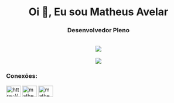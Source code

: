 <h1 align="center">Oi 👋, Eu sou Matheus Avelar</h1>
<h3 align="center">Desenvolvedor Pleno</h3><br>

<center><a href="https://github.com/matheusavelar">
      <img src="https://github-readme-stats.vercel.app/api?username=matheusavelar&show_icons=true&theme=dark&bg_color=22272E&border_radius=2.5rem&border_color=22272E">
      <br><br>
      <img src="https://github-readme-stats.vercel.app/api/top-langs?username=matheusavelar&layout=compact&show_icons=true&theme=dark&bg_color=22272E&border_radius=2.5rem&border_color=22272E">
    </div>
    <br>
  </a></center>
<h3 align="left">Conexões:</h3>
<p align="left">
<a href="https://linkedin.com/in/https://www.linkedin.com/in/matheusavelar/" target="blank"><img align="center" src="https://raw.githubusercontent.com/rahuldkjain/github-profile-readme-generator/master/src/images/icons/Social/linked-in-alt.svg" alt="https://www.linkedin.com/in/matheusavelar/" height="30" width="40" /></a>
<a href="https://fb.com/matheus.dapaz.33" target="blank"><img align="center" src="https://raw.githubusercontent.com/rahuldkjain/github-profile-readme-generator/master/src/images/icons/Social/facebook.svg" alt="matheus.dapaz.33" height="30" width="40" /></a>
<a href="https://instagram.com/matheusnutela" target="blank"><img align="center" src="https://raw.githubusercontent.com/rahuldkjain/github-profile-readme-generator/master/src/images/icons/Social/instagram.svg" alt="matheusnutela" height="30" width="40" /></a>
</p>
